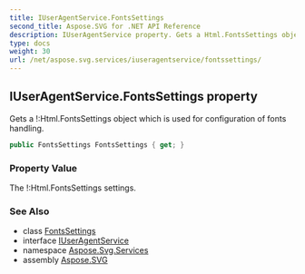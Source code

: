 ```yaml
---
title: IUserAgentService.FontsSettings
second_title: Aspose.SVG for .NET API Reference
description: IUserAgentService property. Gets a Html.FontsSettings object which is used for configuration of fonts handling
type: docs
weight: 30
url: /net/aspose.svg.services/iuseragentservice/fontssettings/
---
```

## IUserAgentService.FontsSettings property

Gets a !:Html.FontsSettings object which is used for configuration of fonts handling.

```csharp
public FontsSettings FontsSettings { get; }
```

### Property Value

The !:Html.FontsSettings settings.

### See Also

* class [FontsSettings](../../../aspose.svg/fontssettings/)
* interface [IUserAgentService](../)
* namespace [Aspose.Svg.Services](../../iuseragentservice/)
* assembly [Aspose.SVG](../../../)
